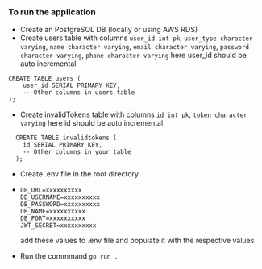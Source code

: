 ### To run the application
- Create an PostgreSQL DB (locally or using AWS RDS)
- Create users table with columns ```user_id int pk```, ```user_type character varying```, ```name character varying```, ```email character varying```, ```password character varying```, ```phone character varying``` here user_id should be auto incremental

```
CREATE TABLE users (
    user_id SERIAL PRIMARY KEY,
    -- Other columns in users table
);

```
- Create invalidTokens table with columns ```id int pk```, ```token character varying``` here id should be auto incremental

```
  CREATE TABLE invalidtokens (
    id SERIAL PRIMARY KEY,
    -- Other columns in your table
  );
```
- Create .env file in the root directory
- ``` PORT=8080
  DB_URL=xxxxxxxxxx
  DB_USERNAME=xxxxxxxxxx
  DB_PASSWORD=xxxxxxxxxx
  DB_NAME=xxxxxxxxxx
  DB_PORT=xxxxxxxxxx
  JWT_SECRET=xxxxxxxxxx
  ```
  add these values to .env file and populate it with the respective values

- Run the commmand ```go run .```
